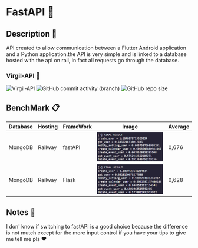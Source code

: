 # FastAPI 🎯

## Description 📝
API created to allow communication between a Flutter Android application and a Python application.the API is very simple and is linked to a database hosted with the api on rail, in fact all requests go through the database.

### **Virgil-API** 🐝

![Virgil-API](https://sloc.xyz/github/Retr0100/VirgilAPI/) 
![GitHub commit activity (branch)](https://img.shields.io/github/commit-activity/w/Retr0100/VirgilAPI)
![GitHub repo size](https://img.shields.io/github/repo-size/Retr0100/VirgilAPI?color=purple)


## BenchMark 📋

| Database | Hosting |  FrameWork | Image | Average |
| --- | ----------- | --- | ----------- | ----------- | 
| MongoDB | Railway | fastAPI | ![image](assets/fastAPI.png) | 0,676
| MongoDB | Railway |  Flask | ![image](assets/Flask.png) | 0,628

## Notes 📖

I don' know if switching to fastAPI is a good choice because the difference is not mutch except for the more input control if you have your tips to give me tell me pls ❤️ 
